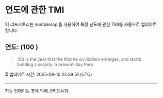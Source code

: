 
# 연도에 관한 TMI

이 리포지토리는 numbersapi를 사용하여 특정 년도에 관한 TMI를 자동으로 업데이트합니다.

## 연도: (100 )
> 100 is the year that the Moche civilization emerges, and starts building a society in present-day Peru.

⏳ 업데이트 시간: 2025-09-10 22:39:51 (UTC)

---
자동 업데이트 봇에 의해 관리됩니다.
